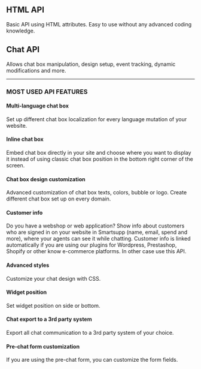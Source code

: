 ## HTML API

Basic API using HTML attributes. Easy to use without any advanced coding knowledge.

## Chat API

Allows chat box manipulation, design setup, event tracking, dynamic modifications and more.

---

### MOST USED API FEATURES

#### Multi-language chat box

Set up different chat box localization for every language mutation of your website.

####  Inline chat box

Embed chat box directly in your site and choose where you want to display it instead of using classic chat box position in the bottom right corner of the screen.

####  Chat box design customization

Advanced customization of chat box texts, colors, bubble or logo. Create different chat box set up on every domain.

####  Customer info

Do you have a webshop or web application? Show info about customers who are signed in on your website in Smartsupp (name, email, spend and more), where your agents can see it while chatting. Customer info is linked automatically if you are using our plugins for Wordpress, Prestashop, Shopify or other know e-commerce platforms. In other case use this API.

####  Advanced styles

Customize your chat design with CSS.

####  Widget position

Set widget position on side or bottom.

####  Chat export to a 3rd party system

Export all chat communication to a 3rd party system of your choice.

####  Pre-chat form customization

If you are using the pre-chat form, you can customize the form fields.